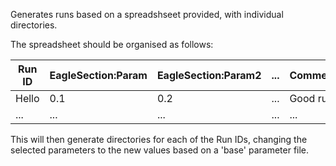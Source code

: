 Generates runs based on a spreadshseet provided, with
individual directories.

The spreadsheet should be organised as follows:

Run ID | EagleSection:Param | EagleSection:Param2 | ... | Comment
-------|--------------------|---------------------|-----|----------
Hello  |        0.1         |          0.2        | ... | Good run!
...    |        ...         |          ...        | ... |   ...

This will then generate directories for each of the Run IDs,
changing the selected parameters to the new values based on a
'base' parameter file.

